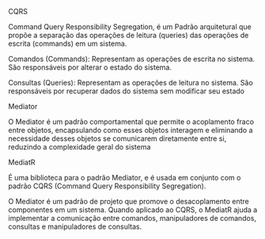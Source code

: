 CQRS

Command Query Responsibility Segregation, é um Padrão arquitetural que propõe a separação das operações de leitura (queries) das operações de escrita (commands) em um sistema.

Comandos (Commands): Representam as operações de escrita no sistema. São responsáveis por alterar o estado do sistema.

Consultas (Queries): Representam as operações de leitura no sistema. São responsáveis por recuperar dados do sistema sem modificar seu estado

Mediator

O Mediator é um padrão comportamental que permite o acoplamento fraco entre objetos, encapsulando como esses objetos interagem e eliminando a necessidade desses objetos se comunicarem diretamente entre si, reduzindo a complexidade geral do sistema

MediatR

É uma biblioteca para o padrão Mediator, e é usada em conjunto com o padrão CQRS (Command Query Responsibility Segregation).

O Mediator é um padrão de projeto que promove o desacoplamento entre componentes em um sistema. Quando aplicado ao CQRS, o MediatR ajuda a implementar a comunicação entre comandos, manipuladores de comandos, consultas e manipuladores de consultas.